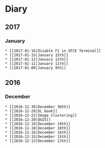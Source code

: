 
# Diary

## 2017

### January
    * [[2017-01-16|Disable F1 in XFCE Terminal]]
    * [[2017-01-15|January 15th]]
    * [[2017-01-12|January 12th]]
    * [[2017-01-11|January 11th]]
    * [[2017-01-09|January 9th]]

## 2016

### December
    * [[2016-12-30|December 30th]]
    * [[2016-12-28|DL book]]
    * [[2016-12-22|Image Clustering]]
    * [[2016-12-20|QGIS]]
    * [[2016-12-19|December 19th]]
    * [[2016-12-18|December 18th]]
    * [[2016-12-16|December 16th]]
    * [[2016-12-15|December 15th]]
    * [[2016-12-13|December 13th]]
